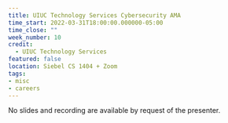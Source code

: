 ```yaml
---
title: UIUC Technology Services Cybersecurity AMA
time_start: 2022-03-31T18:00:00.000000-05:00
time_close: ""
week_number: 10
credit:
  - UIUC Technology Services
featured: false
location: Siebel CS 1404 + Zoom
tags:
- misc
- careers
---
```

No slides and recording are available by request of the presenter.